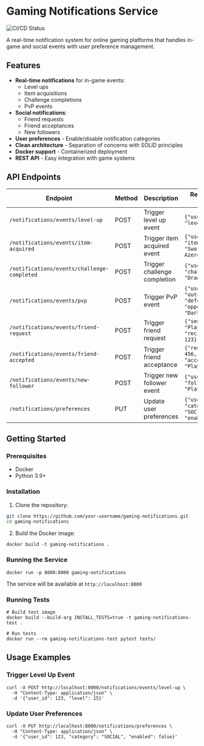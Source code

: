 # Gaming Notifications Service

![CI/CD Status](https://github.com/your-username/gaming-notifications/actions/workflows/ci-cd.yml/badge.svg)

A real-time notification system for online gaming platforms that handles in-game and social events with user preference management.

## Features

- **Real-time notifications** for in-game events:
  - Level ups
  - Item acquisitions
  - Challenge completions
  - PvP events
- **Social notifications**:
  - Friend requests
  - Friend acceptances
  - New followers
- **User preferences** - Enable/disable notification categories
- **Clean architecture** - Separation of concerns with SOLID principles
- **Docker support** - Containerized deployment
- **REST API** - Easy integration with game systems

## API Endpoints

| Endpoint | Method | Description | Request Body Example |
|----------|--------|-------------|----------------------|
| `/notifications/events/level-up` | POST | Trigger level up event | `{"user_id": 123, "level": 15}` |
| `/notifications/events/item-acquired` | POST | Trigger item acquired event | `{"user_id": 456, "item_name": "Sword of Azeroth"}` |
| `/notifications/events/challenge-completed` | POST | Trigger challenge completion | `{"user_id": 789, "challenge_name": "Dragon Slayer"}` |
| `/notifications/events/pvp` | POST | Trigger PvP event | `{"user_id": 101, "outcome": "defeated", "opponent_name": "DarkKnight"}` |
| `/notifications/events/friend-request` | POST | Trigger friend request | `{"sender_name": "PlayerX", "recipient_id": 123}` |
| `/notifications/events/friend-accepted` | POST | Trigger friend acceptance | `{"requester_id": 456, "accepter_name": "PlayerY"}` |
| `/notifications/events/new-follower` | POST | Trigger new follower event | `{"user_id": 789, "follower_name": "PlayerZ"}` |
| `/notifications/preferences` | PUT | Update user preferences | `{"user_id": 123, "category": "SOCIAL", "enabled": false}` |

## Getting Started

### Prerequisites

- Docker
- Python 3.9+

### Installation

1. Clone the repository:
```bash
git clone https://github.com/your-username/gaming-notifications.git
cd gaming-notifications
```

2. Build the Docker image:
```
docker build -t gaming-notifications .
```

### Running the Service
```
docker run -p 8000:8000 gaming-notifications
```

The service will be available at `http://localhost:8000`

### Running Tests
```
# Build test image
docker build --build-arg INSTALL_TESTS=true -t gaming-notifications-test .

# Run tests
docker run --rm gaming-notifications-test pytest tests/
```

## Usage Examples

### Trigger Level Up Event
```
curl -X POST http://localhost:8000/notifications/events/level-up \
  -H "Content-Type: application/json" \
  -d '{"user_id": 123, "level": 15}'
```

### Update User Preferences
```
curl -X PUT http://localhost:8000/notifications/preferences \
  -H "Content-Type: application/json" \
  -d '{"user_id": 123, "category": "SOCIAL", "enabled": false}'
```
